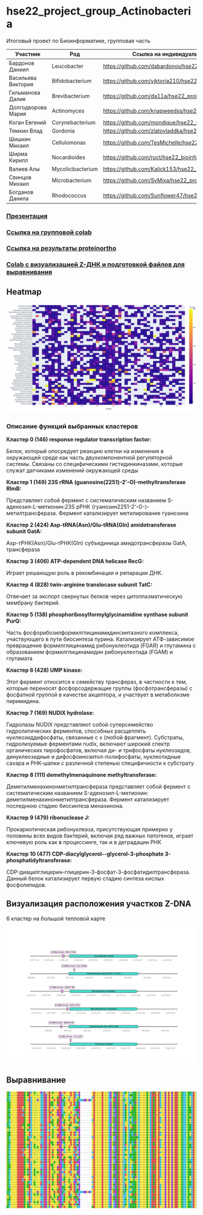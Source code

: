 # hse22_project_group_Actinobacteria
Итоговый проект по Биоинформатике, групповая часть

| Участник | Род | Ссылка на индивидуальную часть |
| ------ |-----| -----|
|Бардонов	Даниил | Leucobacter | https://github.com/dabardonov/hse22_project |
|Васильева	Виктория |  Bifidobacterium | https://github.com/viktoria210/hse22_project |
|Гильманова	Далия | Brevibacterium | https://github.com/da11a/hse22_project |
|Долгодворова	Мария |  Actinomyces | https://github.com/knapweedss/hse22_project_Actinomyces |
|Коган	Евгений | Corynebacterium | https://github.com/mondique/hse22_project |
|Темкин	Влад | Gordonia | https://github.com/zlatovladdka/hse22_project |
|Шишкин	Михаил | Cellulomonas | https://github.com/TesMichelle/hse22_project_minor |
|Ширма	Кирилл |Nocardioides | https://github.com/ruct/hse22_bioinfo_project |
|Валиев	Алы | Mycolicibacterium | https://github.com/Kalick153/hse22_project|
|Свинцов Михаил | Microbacterium | https://github.com/SvMixa/hse22_project|
|Богданов Данила  | Rhodococcus | https://github.com/Sunflower47/hse22_project|

### [Презентация](https://docs.google.com/presentation/d/1vLEMij1sUKjF-VS2CkVkbWrX1rBbscDmZzMmHYSArlI/edit#slide=id.g13510f3057f_2_5)

### [Ссылка на групповой colab](https://colab.research.google.com/drive/1vDN8I0Sv7V2_vPfEJi_dsVLNZ8iT7a9s?usp=sharing)

### [Ссылка на результаты proteinortho](https://drive.google.com/file/d/1_CfLk_IHBtOkBgqJis75tJ711DLbvs3x/view?usp=sharing)
### [Colab с визуализацией Z-ДНК и подготовкой файлов для выравнивания](https://colab.research.google.com/drive/1-2Xgji44ccVU7_Z7okIGYO_Z4GO7Zl8f?usp=sharing)

## Heatmap
![](data/1.jpg)

### Описание функций выбранных кластеров

**Кластер 0 (146)
response regulator transcription factor:**

Белок, который опосредует реакцию клетки на изменения в окружающей среде как часть двухкомпонентной регуляторной системы. Связаны со специфическими гистидинкиназами, которые служат датчиками изменений окружающей среды

**Кластер 1 (149)
23S rRNA (guanosine(2251)-2'-O)-methyltransferase RlmB:**

Представляет собой фермент с систематическим названием S-аденозил-L-метионин:23S рРНК (гуанозин2251-2'-O-)-метилтрансфераза. Фермент катализирует метилирование гуанозина

**Кластер 2 (424)
Asp-tRNA(Asn)/Glu-tRNA(Gln) amidotransferase subunit GatA:**

Asp-тРНК(Asn)/Glu-тРНК(Gln) субъединица амидотрансферазы GatA, трансфераза

**Кластер 3 (406)
ATP-dependent DNA helicase RecG:**

Играет решающую роль в рекомбинации и репарации ДНК.

**Кластер 4 (828)
twin-arginine translocase subunit TatC:**

Отвечает за экспорт свернутых белков через цитоплазматическую мембрану бактерий.

**Кластер 5 (138)
phosphoribosylformylglycinamidine synthase subunit PurQ:**

Часть фосфорибозилформилглицинамидинсинтазного комплекса, участвующего в пути биосинтеза пурина. Катализирует АТФ-зависимое превращение формилглицинамид рибонуклеотида (FGAR) и глутамина с образованием формилглицинамидин рибонуклеотида (FGAM) и глутамата

**Кластер 6 (428)
UMP kinase:**

Этот фермент относится к семейству трансфераз, в частности к тем, которые переносят фосфорсодержащие группы (фосфотрансферазы) с фосфатной группой в качестве акцептора, и участвует в метаболизме пиримидина.

**Кластер 7 (169)
NUDIX hydrolase:**

Гидролазы NUDIX представляют собой суперсемейство гидролитических ферментов, способных расщеплять нуклеозиддифосфаты, связанные с x (любой фрагмент). Субстраты, гидролизуемые ферментами nudix, включают широкий спектр органических пирофосфатов, включая ди- и трифосфаты нуклеозидов, динуклеозидные и дифосфоинозитол-полифосфаты, нуклеотидные сахара и РНК-шапки с различной степенью специфичности к субстрату

**Кластер 8 (111)
demethylmenaquinone methyltransferase:**

Деметилменахинонметилтрансфераза представляет собой фермент с систематическим названием S-аденозил-L-метионин: деметилменахинонметилтрансфераза. Фермент катализирует последнюю стадию биосинтеза менахинона.

**Кластер 9 (479)
ribonuclease J:**

Прокариотическая рибонуклеаза, присутствующая примерно у половины всех видов бактерий, включая ряд важных патогенов, играет ключевую роль как в процессинге, так и в деградации РНК

**Кластер 10 (477)
CDP-diacylglycerol--glycerol-3-phosphate 3-phosphatidyltransferase:**

CDP-диацилглицерин-глицерин-3-фосфат-3-фосфатидилтрансфераза. Данный белок катализирует первую стадию синтеза кислых фосфолипидов.

## Визуализация расположения участков Z-DNA
6 кластер на большой тепловой карте

![](data/clust6.png)

## Выравнивание
![](data/allign.PNG)
